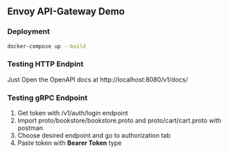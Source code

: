 ## Envoy API-Gateway Demo

### Deployment
```bash
docker-compose up --build
```

### Testing HTTP Endpint
Just Open the OpenAPI docs at http://localhost:8080/v1/docs/

### Testing gRPC Endpoint
1. Get token with /v1/auth/login endpoint
2. Import proto/bookstore/bookstore.proto and proto/cart/cart.proto with postman
3. Choose desired endpoint and go to authorization tab
4. Paste token with **Bearer Token** type